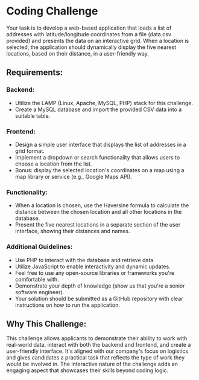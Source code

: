 # Coding Challenge

Your task is to develop a web-based application that loads a list of addresses with latitude/longitude coordinates
from a file (data.csv provided) and presents the data on an interactive grid. When a location is selected,
the application should dynamically display the five nearest locations, based on their distance, in a user-friendly way.

## Requirements:

### Backend:

- Utilize the LAMP (Linux, Apache, MySQL, PHP) stack for this challenge.
- Create a MySQL database and import the provided CSV data into a suitable table.


### Frontend:
- Design a simple user interface that displays the list of addresses in a grid format.
- Implement a dropdown or search functionality that allows users to choose a location from the list.
- Bonus: display the selected location's coordinates on a map using a map library or service (e.g., Google Maps API).

### Functionality:
- When a location is chosen, use the Haversine formula to calculate the distance between the chosen location and all
  other locations in the database.
- Present the five nearest locations in a separate section of the user interface, showing their distances and names.

### Additional Guidelines:
- Use PHP to interact with the database and retrieve data.
- Utilize JavaScript to enable interactivity and dynamic updates.
- Feel free to use any open-source libraries or frameworks you're comfortable with.
- Demonstrate your depth of knowledge (show us that you're a senior software engineer).
- Your solution should be submitted as a GitHub repository with clear instructions on how to run the application.

## Why This Challenge:

This challenge allows applicants to demonstrate their ability to work with real-world data, interact with both
the backend and frontend, and create a user-friendly interface. It's aligned with our company's focus on logistics
and gives candidates a practical task that reflects the type of work they would be involved in. The interactive
nature of the challenge adds an engaging aspect that showcases their skills beyond coding logic.

